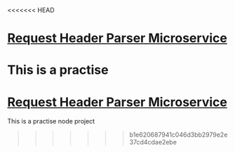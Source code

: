 <<<<<<< HEAD
# [Request Header Parser Microservice](https://www.freecodecamp.org/learn/apis-and-microservices/apis-and-microservices-proThijects/request-header-parser-microservice)
This is a practise
=======
# [Request Header Parser Microservice](https://www.freecodecamp.org/learn/apis-and-microservices/apis-and-microservices-projects/request-header-parser-microservice)
This is a practise node project
>>>>>>> b1e620687941c046d3bb2979e2e37cd4cdae2ebe
